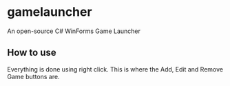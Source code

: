 # gamelauncher
An open-source C# WinForms Game Launcher

## How to use
Everything is done using right click. This is where the Add, Edit and Remove Game buttons are.
